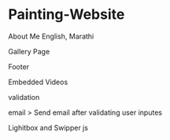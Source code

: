 # Painting-Website

About Me 
  English, Marathi
  
  Gallery Page
  
  Footer
  
  Embedded Videos
  
  validation
  
  email > Send email after validating user inputes
  
  Lighitbox and Swipper js
